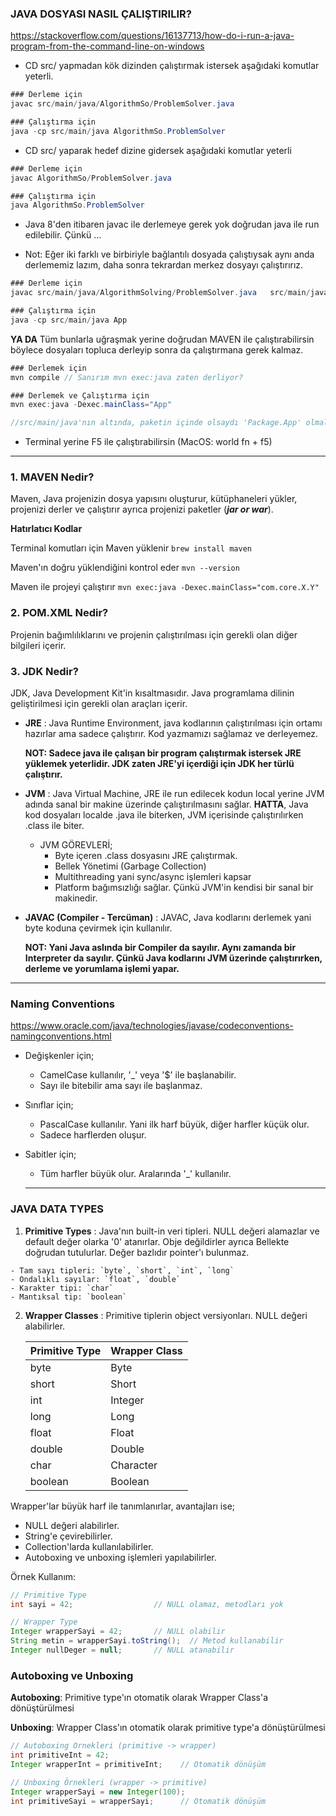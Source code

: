 ### **JAVA DOSYASI NASIL ÇALIŞTIRILIR?**

https://stackoverflow.com/questions/16137713/how-do-i-run-a-java-program-from-the-command-line-on-windows

- CD src/ yapmadan kök dizinden çalıştırmak istersek aşağıdaki komutlar yeterli.
 ```java
### Derleme için
javac src/main/java/AlgorithmSo/ProblemSolver.java

### Çalıştırma için
java -cp src/main/java AlgorithmSo.ProblemSolver
```

- CD src/ yaparak hedef dizine gidersek aşağıdaki komutlar yeterli
 ```java
### Derleme için
javac AlgorithmSo/ProblemSolver.java

### Çalıştırma için
java AlgorithmSo.ProblemSolver
```

- Java 8'den itibaren javac ile derlemeye gerek yok doğrudan java ile run edilebilir.
Çünkü ...

- Not: Eğer iki farklı ve birbiriyle bağlantılı dosyada çalıştıysak aynı anda derlememiz lazım, daha sonra tekrardan merkez dosyayı çalıştırırız.

```java
### Derleme için
javac src/main/java/AlgorithmSolving/ProblemSolver.java   src/main/java/App.java

### Çalıştırma için
java -cp src/main/java App

```

**YA DA** Tüm bunlarla uğraşmak yerine doğrudan MAVEN ile çalıştırabilirsin böylece dosyaları topluca derleyip sonra da çalıştırmana gerek kalmaz.

```java
### Derlemek için
mvn compile // Sanırım mvn exec:java zaten derliyor?

### Derlemek ve Çalıştırma için
mvn exec:java -Dexec.mainClass="App"

//src/main/java'nın altında, paketin içinde olsaydı 'Package.App' olmalıydı.
```

- Terminal yerine F5 ile çalıştırabilirsin (MacOS: world fn + f5)

----------------------------------------------------------------------------------------------------------

### **1. MAVEN Nedir?**

Maven, Java projenizin dosya yapısını oluşturur, kütüphaneleri yükler, projenizi derler ve çalıştırır ayrıca projenizi paketler (***jar or war***).

**Hatırlatıcı Kodlar**

 Terminal komutları için Maven yüklenir `brew install maven`

Maven'ın doğru yüklendiğini kontrol eder `mvn --version`

Maven ile projeyi çalıştırır `mvn exec:java -Dexec.mainClass="com.core.X.Y"`




### **2. POM.XML Nedir?**

Projenin bağımlılıklarını ve projenin çalıştırılması için gerekli olan diğer bilgileri içerir.


### **3. JDK Nedir?**

JDK, Java Development Kit'in kısaltmasıdır. Java programlama dilinin geliştirilmesi için gerekli olan araçları içerir.

- **JRE** : Java Runtime Environment, java kodlarının çalıştırılması için ortamı hazırlar ama sadece çalıştırır. Kod yazmamızı sağlamaz ve derleyemez.

    **NOT: Sadece java ile çalışan bir program çalıştırmak istersek JRE yüklemek yeterlidir.
JDK zaten JRE'yi içerdiği için JDK her türlü çalıştırır.**

- **JVM** : Java Virtual Machine, JRE ile run edilecek kodun local yerine JVM adında sanal bir makine üzerinde çalıştırılmasını sağlar.
**HATTA**, Java kod dosyaları localde .java ile biterken, JVM içerisinde çalıştırılırken .class ile biter.
  - JVM GÖREVLERİ; 
    - Byte içeren .class dosyasını JRE çalıştırmak.
    - Bellek Yönetimi (Garbage Collection)
    - Multithreading yani sync/async işlemleri kapsar
    - Platform bağımsızlığı sağlar. Çünkü JVM'in kendisi bir sanal bir makinedir.

- **JAVAC (Compiler - Tercüman)** : JAVAC, Java kodlarını derlemek yani byte koduna çevirmek için kullanılır.

    **NOT: Yani Java aslında bir Compiler da sayılır. Aynı zamanda bir Interpreter da sayılır.
    Çünkü Java kodlarını JVM üzerinde çalıştırırken, derleme ve yorumlama işlemi yapar.**



----------------------------------------------------------------------------------------------------------


### **Naming Conventions**

https://www.oracle.com/java/technologies/javase/codeconventions-namingconventions.html
 
- Değişkenler için;
  - CamelCase kullanılır, '_' veya '$' ile başlanabilir.
  - Sayı ile bitebilir ama sayı ile başlanmaz.

- Sınıflar için;
  - PascalCase kullanılır. Yani ilk harf büyük, diğer harfler küçük olur.
  - Sadece harflerden oluşur.

  
- Sabitler için;
  - Tüm harfler büyük olur. Aralarında '_' kullanılır.

  ----------------------------------------------------------------------------------------------------------


### **JAVA DATA TYPES**

  1. **Primitive Types** : Java'nın built-in veri tipleri. NULL değeri alamazlar ve default değer olarka '0' atanırlar. Obje değildirler ayrıca
  Bellekte doğrudan tutulurlar. Değer bazlıdır pointer'ı bulunmaz.
   
    - Tam sayı tipleri: `byte`, `short`, `int`, `long`
    - Ondalıklı sayılar: `float`, `double`
    - Karakter tipi: `char`
    - Mantıksal tip: `boolean`

  2. **Wrapper Classes** : Primitive tiplerin object versiyonları. NULL değeri alabilirler.

     | Primitive Type | Wrapper Class |
     |---------------|---------------|
     | byte          | Byte          |
     | short         | Short         |
     | int           | Integer       |
     | long          | Long          |
     | float         | Float         |
     | double        | Double        |
     | char          | Character     |
     | boolean       | Boolean       |

  Wrapper'lar büyük harf ile tanımlanırlar, avantajları ise;
  - NULL değeri alabilirler.
  - String'e çevirebilirler.
  - Collection'larda kullanılabilirler.
  - Autoboxing ve unboxing işlemleri yapılabilirler.
  
  Örnek Kullanım:
  ```java
  // Primitive Type
  int sayi = 42;                  // NULL olamaz, metodları yok
  
  // Wrapper Type
  Integer wrapperSayi = 42;       // NULL olabilir
  String metin = wrapperSayi.toString();  // Metod kullanabilir
  Integer nullDeger = null;       // NULL atanabilir
  ```

  ### **Autoboxing ve Unboxing**
  
  **Autoboxing**: Primitive type'ın otomatik olarak Wrapper Class'a dönüştürülmesi
  
  **Unboxing**: Wrapper Class'ın otomatik olarak primitive type'a dönüştürülmesi
  
  ```java
  // Autoboxing Örnekleri (primitive -> wrapper)
  int primitiveInt = 42;
  Integer wrapperInt = primitiveInt;    // Otomatik dönüşüm

  // Unboxing Örnekleri (wrapper -> primitive)
  Integer wrapperSayi = new Integer(100);
  int primitiveSayi = wrapperSayi;      // Otomatik dönüşüm
  ```